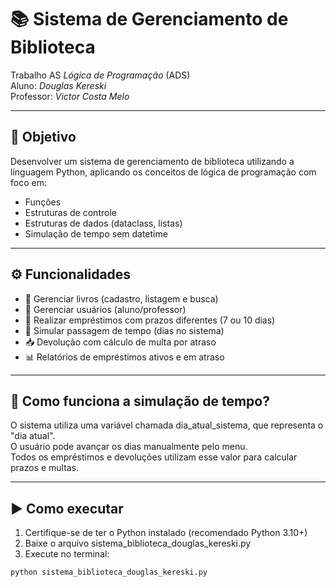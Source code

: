 # 📚 Sistema de Gerenciamento de Biblioteca

Trabalho AS *Lógica de Programação* (ADS)  
Aluno: *Douglas Kereski*  
Professor: *Victor Costa Melo*

---

## 🎯 Objetivo

Desenvolver um sistema de gerenciamento de biblioteca utilizando a linguagem Python, aplicando os conceitos de lógica de programação com foco em:

- Funções
- Estruturas de controle
- Estruturas de dados (dataclass, listas)
- Simulação de tempo sem datetime

---

## ⚙ Funcionalidades

- 📘 Gerenciar livros (cadastro, listagem e busca)
- 👤 Gerenciar usuários (aluno/professor)
- 🔄 Realizar empréstimos com prazos diferentes (7 ou 10 dias)
- 📅 Simular passagem de tempo (dias no sistema)
- 📥 Devolução com cálculo de multa por atraso
- 📊 Relatórios de empréstimos ativos e em atraso

---

## 🧠 Como funciona a simulação de tempo?

O sistema utiliza uma variável chamada dia_atual_sistema, que representa o "dia atual".  
O usuário pode avançar os dias manualmente pelo menu.  
Todos os empréstimos e devoluções utilizam esse valor para calcular prazos e multas.

---

## ▶ Como executar

1. Certifique-se de ter o Python instalado (recomendado Python 3.10+)
2. Baixe o arquivo sistema_biblioteca_douglas_kereski.py
3. Execute no terminal:

```bash
python sistema_biblioteca_douglas_kereski.py
